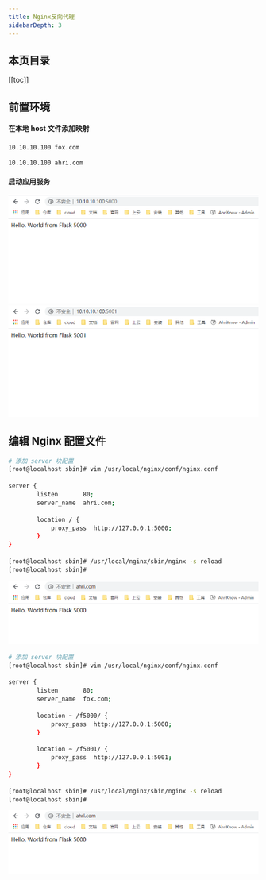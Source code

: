 ```yaml
---
title: Nginx反向代理
sidebarDepth: 3
---
```


## 本页目录

[[toc]]

## 前置环境

#### 在本地 host 文件添加映射

`10.10.10.100 fox.com`

`10.10.10.100 ahri.com`

#### 启动应用服务

![flask5000.png](./static/flask5000.png)
![flask5001.png](./static/flask5001.png)

## 编辑 Nginx 配置文件

```sh
# 添加 server 块配置
[root@localhost sbin]# vim /usr/local/nginx/conf/nginx.conf

server {
        listen       80;
        server_name  ahri.com;

        location / {
            proxy_pass  http://127.0.0.1:5000;
        }
}

[root@localhost sbin]# /usr/local/nginx/sbin/nginx -s reload
[root@localhost sbin]#
```

![nginx-flask.png](./static/nginx-flask.png)


```sh
# 添加 server 块配置
[root@localhost sbin]# vim /usr/local/nginx/conf/nginx.conf

server {
        listen       80;
        server_name  fox.com;

        location ~ /f5000/ {
            proxy_pass  http://127.0.0.1:5000;
        }

        location ~ /f5001/ {
            proxy_pass  http://127.0.0.1:5001;
        }
}

[root@localhost sbin]# /usr/local/nginx/sbin/nginx -s reload
[root@localhost sbin]#
```

![nginx-flask.png](./static/nginx-flask.png)

<Valine />

